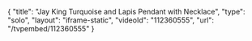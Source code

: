 {
    "title": "Jay King Turquoise and Lapis Pendant with Necklace",
    "type": "solo",
    "layout": "iframe-static",
    "videoId": "112360555",
    "url": "\/tvpembed\/112360555"
}